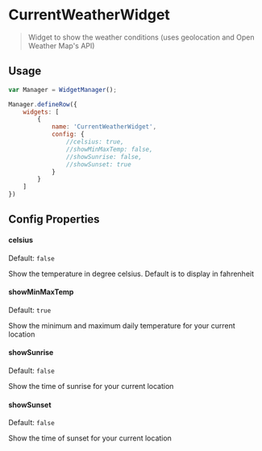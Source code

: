 # CurrentWeatherWidget

> Widget to show the weather conditions (uses geolocation and Open Weather Map's API)

## Usage

```js
var Manager = WidgetManager();

Manager.defineRow({
    widgets: [
        {
            name: 'CurrentWeatherWidget',
            config: {
                //celsius: true,
                //showMinMaxTemp: false,
                //showSunrise: false,
                //showSunset: true
            }
        }
    ]
})
```

## Config Properties

#### celsius
Default: `false`

Show the temperature in degree celsius. Default is to display in fahrenheit

#### showMinMaxTemp
Default: `true`

Show the minimum and maximum daily temperature for your current location

#### showSunrise
Default: `false`

Show the time of sunrise for your current location

#### showSunset
Default: `false`

Show the time of sunset for your current location